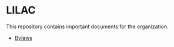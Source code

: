 # LILAC

This repository contains important documents for the organization.

* [Bylaws](https://github.com/jeremylow/LILAC/blob/master/bylaws.md)
